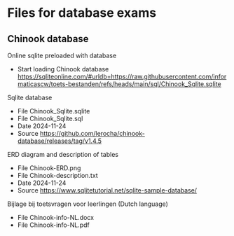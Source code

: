 # Files for database exams

## Chinook database
Online sqlite preloaded with database
- Start loading Chinook database<br>
  https://sqliteonline.com/#urldb=https://raw.githubusercontent.com/informaticascw/toets-bestanden/refs/heads/main/sql/Chinook_Sqlite.sqlite

Sqlite database
- File Chinook_Sqlite.sqlite
- File Chinook_Sqlite.sql
- Date 2024-11-24
- Source https://github.com/lerocha/chinook-database/releases/tag/v1.4.5

ERD diagram and description of tables
- File Chinook-ERD.png 
- File Chinook-description.txt
- Date 2024-11-24
- Source https://www.sqlitetutorial.net/sqlite-sample-database/

Bijlage bij toetsvragen voor leerlingen (Dutch language)
- File Chinook-info-NL.docx
- File Chinook-info-NL.pdf

